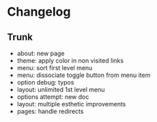 
# Changelog

## Trunk

* about: new page
* theme: apply color in non visited links
* menu: sort first level menu
* menu: dissociate toggle button from menu item
* option debug: typos
* layout: unlimited 1st level menu
* options attempt: new doc
* layout: multiple esthetic improvements
* pages: handle redirects
